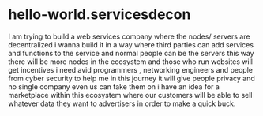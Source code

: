 # hello-world.servicesdecon
I am trying to build a web services company where the nodes/ servers are decentralized i wanna build it in a way where third parties can add services and functions to the service and normal people can be the servers this way there will be more nodes in the ecosystem and those who run websites will get incentives i need avid programmers , networking engineers and people from cyber security to help me in this journey it will give people privacy and no single company even us can take them on i have an idea for a marketplace within this ecosystem where our customers will be able to sell whatever data they want to advertisers in order to make a quick buck.
